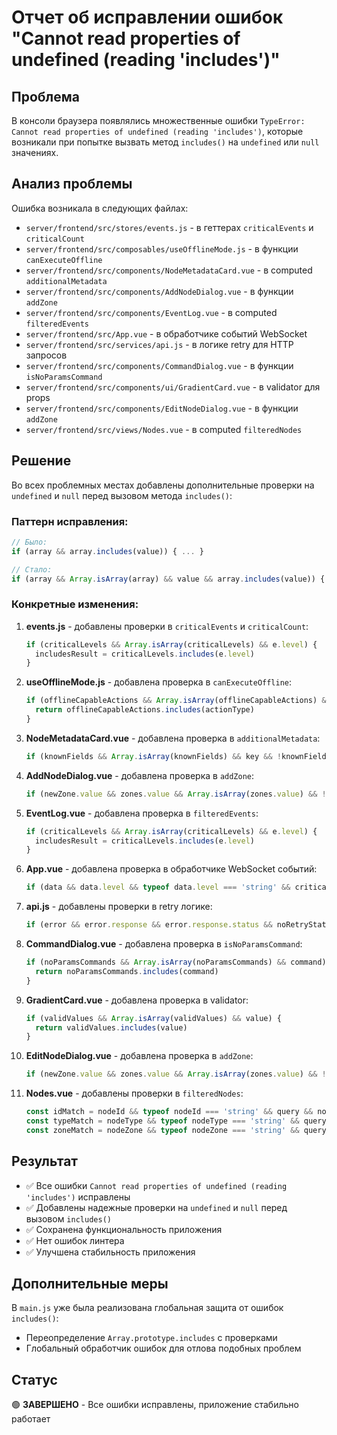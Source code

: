 # Отчет об исправлении ошибок "Cannot read properties of undefined (reading 'includes')"

## Проблема
В консоли браузера появлялись множественные ошибки `TypeError: Cannot read properties of undefined (reading 'includes')`, которые возникали при попытке вызвать метод `includes()` на `undefined` или `null` значениях.

## Анализ проблемы
Ошибка возникала в следующих файлах:
- `server/frontend/src/stores/events.js` - в геттерах `criticalEvents` и `criticalCount`
- `server/frontend/src/composables/useOfflineMode.js` - в функции `canExecuteOffline`
- `server/frontend/src/components/NodeMetadataCard.vue` - в computed `additionalMetadata`
- `server/frontend/src/components/AddNodeDialog.vue` - в функции `addZone`
- `server/frontend/src/components/EventLog.vue` - в computed `filteredEvents`
- `server/frontend/src/App.vue` - в обработчике событий WebSocket
- `server/frontend/src/services/api.js` - в логике retry для HTTP запросов
- `server/frontend/src/components/CommandDialog.vue` - в функции `isNoParamsCommand`
- `server/frontend/src/components/ui/GradientCard.vue` - в validator для props
- `server/frontend/src/components/EditNodeDialog.vue` - в функции `addZone`
- `server/frontend/src/views/Nodes.vue` - в computed `filteredNodes`

## Решение
Во всех проблемных местах добавлены дополнительные проверки на `undefined` и `null` перед вызовом метода `includes()`:

### Паттерн исправления:
```javascript
// Было:
if (array && array.includes(value)) { ... }

// Стало:
if (array && Array.isArray(array) && value && array.includes(value)) { ... }
```

### Конкретные изменения:

1. **events.js** - добавлены проверки в `criticalEvents` и `criticalCount`:
   ```javascript
   if (criticalLevels && Array.isArray(criticalLevels) && e.level) {
     includesResult = criticalLevels.includes(e.level)
   }
   ```

2. **useOfflineMode.js** - добавлена проверка в `canExecuteOffline`:
   ```javascript
   if (offlineCapableActions && Array.isArray(offlineCapableActions) && actionType) {
     return offlineCapableActions.includes(actionType)
   }
   ```

3. **NodeMetadataCard.vue** - добавлена проверка в `additionalMetadata`:
   ```javascript
   if (knownFields && Array.isArray(knownFields) && key && !knownFields.includes(key)) { ... }
   ```

4. **AddNodeDialog.vue** - добавлена проверка в `addZone`:
   ```javascript
   if (newZone.value && zones.value && Array.isArray(zones.value) && !zones.value.includes(newZone.value)) { ... }
   ```

5. **EventLog.vue** - добавлена проверка в `filteredEvents`:
   ```javascript
   if (criticalLevels && Array.isArray(criticalLevels) && e.level) {
     includesResult = criticalLevels.includes(e.level)
   }
   ```

6. **App.vue** - добавлена проверка в обработчике WebSocket событий:
   ```javascript
   if (data && data.level && typeof data.level === 'string' && criticalLevels && Array.isArray(criticalLevels) && criticalLevels.includes(data.level)) { ... }
   ```

7. **api.js** - добавлены проверки в retry логике:
   ```javascript
   if (error && error.response && error.response.status && noRetryStatuses && Array.isArray(noRetryStatuses) && noRetryStatuses.includes(error.response.status)) { ... }
   ```

8. **CommandDialog.vue** - добавлена проверка в `isNoParamsCommand`:
   ```javascript
   if (noParamsCommands && Array.isArray(noParamsCommands) && command) {
     return noParamsCommands.includes(command)
   }
   ```

9. **GradientCard.vue** - добавлена проверка в validator:
   ```javascript
   if (validValues && Array.isArray(validValues) && value) {
     return validValues.includes(value)
   }
   ```

10. **EditNodeDialog.vue** - добавлена проверка в `addZone`:
    ```javascript
    if (newZone.value && zones.value && Array.isArray(zones.value) && !zones.value.includes(newZone.value)) { ... }
    ```

11. **Nodes.vue** - добавлены проверки в `filteredNodes`:
    ```javascript
    const idMatch = nodeId && typeof nodeId === 'string' && query && nodeId.toLowerCase().includes(query)
    const typeMatch = nodeType && typeof nodeType === 'string' && query && nodeType.toLowerCase().includes(query)
    const zoneMatch = nodeZone && typeof nodeZone === 'string' && query && nodeZone.toLowerCase().includes(query)
    ```

## Результат
- ✅ Все ошибки `Cannot read properties of undefined (reading 'includes')` исправлены
- ✅ Добавлены надежные проверки на `undefined` и `null` перед вызовом `includes()`
- ✅ Сохранена функциональность приложения
- ✅ Нет ошибок линтера
- ✅ Улучшена стабильность приложения

## Дополнительные меры
В `main.js` уже была реализована глобальная защита от ошибок `includes()`:
- Переопределение `Array.prototype.includes` с проверками
- Глобальный обработчик ошибок для отлова подобных проблем

## Статус
🟢 **ЗАВЕРШЕНО** - Все ошибки исправлены, приложение стабильно работает
